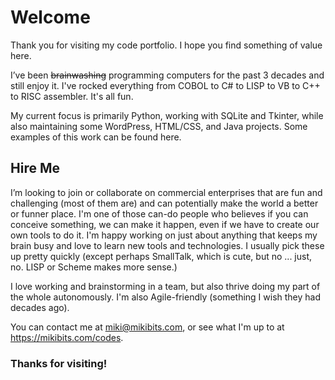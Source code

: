 # Welcome

Thank you for visiting my code portfolio. I hope you find something of value here.

I’ve been ~~brainwashing~~ programming computers for the past 3 decades and still enjoy it. I've rocked everything from COBOL to C# to LISP to VB to C++ to RISC assembler. It's all fun.

My current focus is primarily Python, working with SQLite and Tkinter, while also maintaining some WordPress, HTML/CSS, and Java projects. Some examples of this work can be found here.

## Hire Me

I’m looking to join or collaborate on commercial enterprises that are fun and challenging (most of them are) and can potentially make the world a better or funner place. I'm one of those can-do people who believes if you can conceive something, we can make it happen, even if we have to create our own tools to do it. I'm happy working on just about anything that keeps my brain busy and love to learn new tools and technologies. I usually pick these up pretty quickly (except perhaps SmallTalk, which is cute, but no ... just, no. LISP or Scheme makes more sense.)

I love working and brainstorming in a team, but also thrive doing my part of the whole autonomously. I'm also Agile-friendly (something I wish they had decades ago).

You can contact me at miki@mikibits.com, or see what I'm up to at https://mikibits.com/codes.

### Thanks for visiting!
